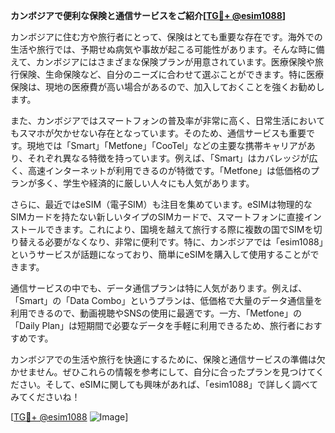 **カンボジアで便利な保険と通信サービスをご紹介[[TG💪+ @esim1088](https://t.me/s/esim1088)]**

カンボジアに住む方や旅行者にとって、保険はとても重要な存在です。海外での生活や旅行では、予期せぬ病気や事故が起こる可能性があります。そんな時に備えて、カンボジアにはさまざまな保険プランが用意されています。医療保険や旅行保険、生命保険など、自分のニーズに合わせて選ぶことができます。特に医療保険は、現地の医療費が高い場合があるので、加入しておくことを強くお勧めします。

また、カンボジアではスマートフォンの普及率が非常に高く、日常生活においてもスマホが欠かせない存在となっています。そのため、通信サービスも重要です。現地では「Smart」「Metfone」「CooTel」などの主要な携帯キャリアがあり、それぞれ異なる特徴を持っています。例えば、「Smart」はカバレッジが広く、高速インターネットが利用できるのが特徴です。「Metfone」は低価格のプランが多く、学生や経済的に厳しい人々にも人気があります。

さらに、最近ではeSIM（電子SIM）も注目を集めています。eSIMは物理的なSIMカードを持たない新しいタイプのSIMカードで、スマートフォンに直接インストールできます。これにより、国境を越えて旅行する際に複数の国でSIMを切り替える必要がなくなり、非常に便利です。特に、カンボジアでは「esim1088」というサービスが話題になっており、簡単にeSIMを購入して使用することができます。

通信サービスの中でも、データ通信プランは特に人気があります。例えば、「Smart」の「Data Combo」というプランは、低価格で大量のデータ通信量を利用できるので、動画視聴やSNSの使用に最適です。一方、「Metfone」の「Daily Plan」は短期間で必要なデータを手軽に利用できるため、旅行者におすすめです。

カンボジアでの生活や旅行を快適にするために、保険と通信サービスの準備は欠かせません。ぜひこれらの情報を参考にして、自分に合ったプランを見つけてください。そして、eSIMに関しても興味があれば、「esim1088」で詳しく調べてみてくださいね！

[[TG💪+ @esim1088](https://t.me/s/esim1088) ![Image](https://i.postimg.cc/Y0z9fWf4/image.png)]